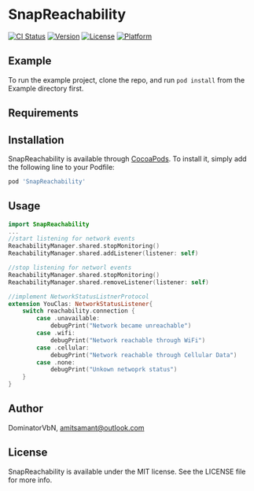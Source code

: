 # SnapReachability

[![CI Status](https://img.shields.io/travis/DominatorVbN/SnapReachability.svg?style=flat)](https://travis-ci.org/DominatorVbN/SnapReachability)
[![Version](https://img.shields.io/cocoapods/v/SnapReachability.svg?style=flat)](https://cocoapods.org/pods/SnapReachability)
[![License](https://img.shields.io/cocoapods/l/SnapReachability.svg?style=flat)](https://cocoapods.org/pods/SnapReachability)
[![Platform](https://img.shields.io/cocoapods/p/SnapReachability.svg?style=flat)](https://cocoapods.org/pods/SnapReachability)

## Example

To run the example project, clone the repo, and run `pod install` from the Example directory first.

## Requirements

## Installation

SnapReachability is available through [CocoaPods](https://cocoapods.org). To install
it, simply add the following line to your Podfile:

```ruby
pod 'SnapReachability'
```
## Usage
```swift
import SnapReachability
...
//start listening for network events
ReachabilityManager.shared.stopMonitoring()
ReachabilityManager.shared.addListener(listener: self)

//stop listening for networl events
ReachabilityManager.shared.stopMonitoring()
ReachabilityManager.shared.removeListener(listener: self)

//implement NetworkStatusListnerProtocol
extension YouClas: NetworkStatusListener{
    switch reachability.connection {
        case .unavailable:
            debugPrint("Network became unreachable")
        case .wifi:
            debugPrint("Network reachable through WiFi")
        case .cellular:
            debugPrint("Network reachable through Cellular Data")
        case .none:
            debugPrint("Unkown netwoprk status")
    }
}
```
## Author

DominatorVbN, amitsamant@outlook.com

## License

SnapReachability is available under the MIT license. See the LICENSE file for more info.
